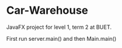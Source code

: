 # Car-Warehouse
JavaFX project for level 1, term 2 at BUET.

First run server.main() and then Main.main()

